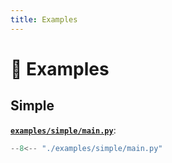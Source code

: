```yaml
---
title: Examples
---
```


# 🚸 Examples

## Simple

[**`examples/simple/main.py`**](https://github.com/bybatkhuu/module.python-utils/blob/main/examples/simple/main.py):

```python
--8<-- "./examples/simple/main.py"
```
